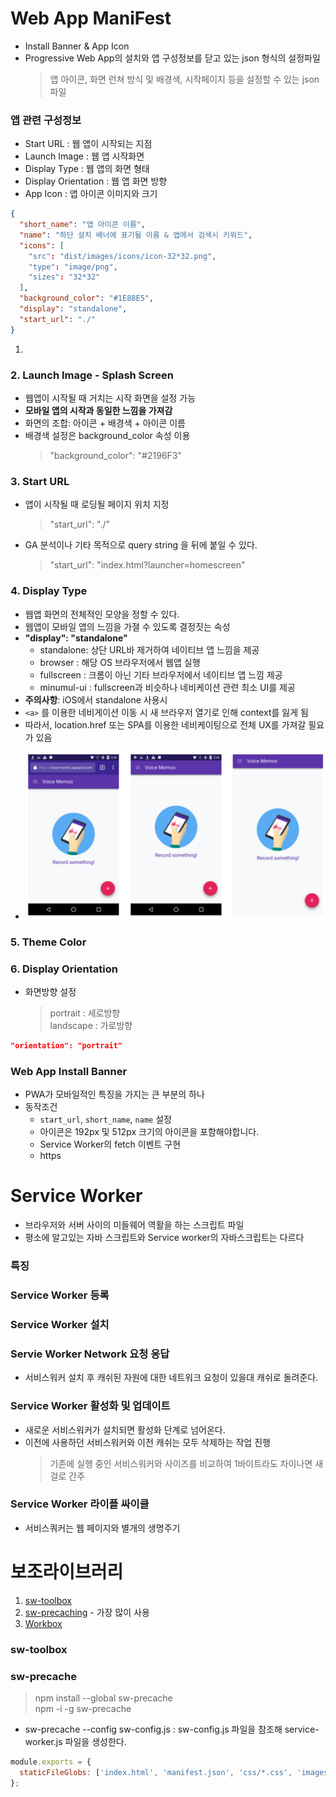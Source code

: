 # Web App ManiFest

- Install Banner & App Icon
- Progressive Web App의 설치와 앱 구성정보를 닫고 있는 json 형식의 설정파일
  > 앱 아이콘, 화면 런쳐 방식 및 배경색, 시작페이지 등을 설정할 수 있는 json 파일

### 앱 관련 구성정보

- Start URL : 웹 앱이 시작되는 지점
- Launch Image : 웹 앱 시작화면
- Display Type : 웹 앱의 화면 형태
- Display Orientation : 웹 앱 화면 방향
- App Icon : 앱 아이콘 이미지와 크기

```json
{
  "short_name": "앱 아이콘 이름",
  "name": "하단 설치 배너에 표기될 이름 & 앱에서 검색시 키워드",
  "icons": [
    "src": "dist/images/icons/icon-32*32.png",
    "type": "image/png",
    "sizes": "32*32"
  ],
  "background_color": "#1E88E5",
  "display": "standalone",
  "start_url": "./"
}
```

1.

### 2. Launch Image - Splash Screen

- 웹앱이 시작될 때 거치는 시작 화면을 설정 가능
- **모바일 앱의 시작과 동일한 느낌을 가져감**
- 화면의 조합: 아이콘 + 배경색 + 아이콘 이름
- 배경색 설정은 background_color 속성 이용
  > "background_color": "#2196F3"

### 3. Start URL

- 앱이 시작될 때 로딩될 페이지 위치 지정
  > "start_url": "./"
- GA 분석이나 기타 목적으로 query string 을 뒤에 붙일 수 있다.
  > "start_url": "index.html?launcher=homescreen"

### 4. Display Type

- 웹앱 화면의 전체적인 모양을 정할 수 있다.
- 웹앱이 모바일 앱의 느낌을 가졀 수 있도록 결정짓는 속성
- **"display": "standalone"**
  - standalone: 상단 URL바 제거하여 네이티브 앱 느낌을 제공
  - browser : 해당 OS 브라우저에서 웹앱 실행
  - fullscreen : 크롬이 아닌 기타 브라우저에서 네이티브 앱 느낌 제공
  - minumul-ui : fullscreen과 비슷하나 네비케이션 관련 최소 UI를 제공
- **주의사항**: iOS에서 standalone 사용시
- `<a>` 를 이용한 네비게이션 이동 시 새 브라우저 열기로 인해 context를 잃게 됨
- 따라서, location.href 또는 SPA를 이용한 네비케이팅으로 전체 UX를 가져갈 필요가 있음
  > <meta name="apple-mobile-web-app-capable" content="yes">
- ![](./images/doc/pws_displayType.jpg)

### 5. Theme Color

### 6. Display Orientation

- 화면방향 설정
  > portrait : 세로방향  
  > landscape : 가로방향

```json
"orientation": "portrait"
```

### Web App Install Banner

- PWA가 모바일적인 특징을 가지는 큰 부분의 하나
- 동작조건
  - `start_url`, `short_name`, `name` 설정
  - 아이콘은 192px 및 512px 크기의 아이콘을 포함해야합니다.
  - Service Worker의 fetch 이벤트 구현
  - https

# Service Worker

- 브라우저와 서버 사이의 미들웨어 역활을 하는 스크립트 파일
- 평소에 알고있는 자바 스크립트와 Service worker의 자바스크립트는 다르다

### 특징

### Service Worker 등록

### Service Worker 설치

### Servie Worker Network 요청 응답

- 서비스워커 설치 후 캐쉬된 자원에 대한 네트워크 요청이 있을대 캐쉬로 돌려준다.

### Service Worker 활성화 및 업데이트

- 새로운 서비스워커가 설치되면 활성화 단계로 넘어온다.
- 이전에 사용하던 서비스워커와 이전 캐쉬는 모두 삭제하는 작업 진행
  > 기존에 실행 중인 서비스워커와 사이즈를 비교하여 1바이트라도 차이나면 새걸로 간주

### Service Worker 라이플 싸이클

- 서비스쿼커는 웹 페이지와 별개의 생명주기

# 보조라이브러리

1. [sw-toolbox](https://github.com/GoogleChromeLabs/sw-toolbox)
1. [sw-precaching](https://github.com/GoogleChromeLabs/sw-precache) - 가장 많이 사용
1. [Workbox](https://developers.google.com/web/tools/workbox/)

### sw-toolbox

### sw-precache

> npm install --global sw-precache  
> npm -i -g sw-precache

- sw-precache --config sw-config.js : sw-config.js 파일을 참조해 service-worker.js 파일을 생성한다.

```js
module.exports = {
  staticFileGlobs: ['index.html', 'manifest.json', 'css/*.css', 'images/**.*'],
};
```

